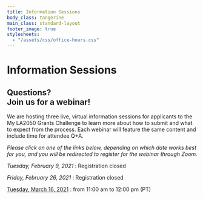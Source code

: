 ```yaml
---
title: Information Sessions
body_class: tangerine
main_class: standard-layout
footer_image: true
stylesheets:
  - "/assets/css/office-hours.css"
---
```


# Information Sessions

## Questions? <br>Join us for a webinar!

We are hosting three live, virtual information sessions for applicants to the My LA2050 Grants Challenge to learn more about how to submit and what to expect from the process. Each webinar will feature the same content and include time for attendee Q+A.

_Please click on one of the links below, depending on which date works best for you, and you will be redirected to register for the webinar through Zoom._

_Tuesday, February 9, 2021_
: Registration closed

_Friday, February 26, 2021_
: Registration closed

[Tuesday, March 16, 2021](https://us02web.zoom.us/webinar/register/WN_hAH81JsvQG2-EOJcj4UCqQ)
: from 11:00 am to 12:00 pm (PT)

